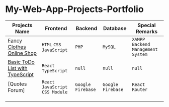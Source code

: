 # My-Web-App-Projects-Portfolio


|Projects Name|Frontend|Backend|Database|Special Remarks|
|---|---|---|---|---|
|[Fancy Clothes Online Shop](https://github.com/MaxMA2000/My-Web-App-Projects-Portfolio/tree/Fancy-Clothes-Shop)|`HTML` `CSS` `JavaScript`|`PHP`|`MySQL`|`XAMPP` `Backend Management System`  |
|[Basic ToDo List with TypeScript](https://github.com/MaxMA2000/My-Web-App-Projects-Portfolio/tree/Basic-ToDo-List-with-TypeScript)|`React` `TypeScript`| `null`  | `null`  | `null`|
|[Quotes Forum]| `React` `JavaScript` `CSS Module`|`Google Firebase`|`Google Firebase` | `React Router`|
| |   |   |   |   |
| |   |   |   |   |
| |   |   |   |   |
